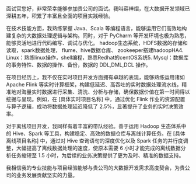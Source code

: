 
面试官您好，非常荣幸能够参加贵公司的面试。我叫薛梓熠，在大数据开发领域已深耕五年，积累了丰富且全面的项目实践经验。



在技术技能方面，我熟练掌握 Java、Scala 等编程语言，能够运用它们高效地构建复杂的大数据处理逻辑与架构。同时，对于 PyCharm 等开发环境也极为熟悉，能够灵活地进行代码编写、调试与优化。
hadoop生态系统，HDFS数据的存储和读取，spark数据处理， flume、hive数据仓库、 zookeeper搭建hadoopHA4. Linux：熟练linux操作，shell编程，熟悉Redhat的centOS系统5. Mysql：数据库的事务特性、数据的操作、备份，数据的 DDL,DML,DCL 操作。



在项目经历上，我不仅在实时项目开发方面拥有卓越的表现，能够熟练运用诸如 Apache Flink 等实时计算框架，构建低延迟、高吞吐的实时数据处理流水线，精准地对海量实时数据进行采集、清洗、分析与存储，确保数据价值在第一时间得以挖掘与呈现。例如，在 [具体实时项目名称] 中，通过优化 Flink 作业的资源配置与算子逻辑，成功将数据处理延迟降低了 2.5%，显著提升了业务的实时决策效率。


对于离线项目开发，我同样有着丰富的带队经验。善于运用 Hadoop 生态体系中的 Hive、Spark 等工具，构建稳定、高效的数据仓库与离线计算任务。在 [具体离线项目名称] 中，通过对 Hive 查询语句的深度优化以及 Spark 任务的并行度调整，大幅提高了离线数据处理的速度，使原本需要 6 小时才能完成的离线数据分析任务缩短至 1.5 小时，为后续的业务决策提供了更为及时、精准的数据支持。

我相信我的专业技能与项目经验能够与贵公司的大数据开发需求高度契合，为贵公司的业务发展贡献坚实的力量。